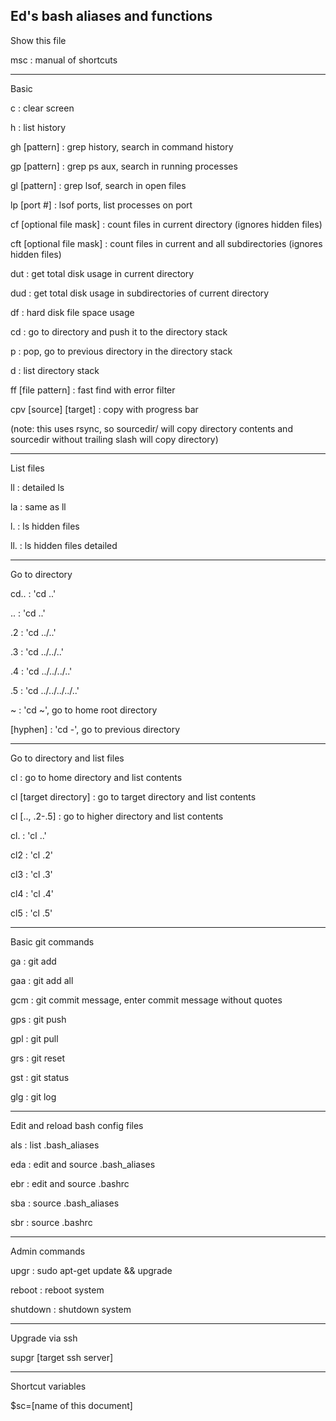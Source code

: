 Ed's bash aliases and functions
--------------------------------------

Show this file

msc : manual of shortcuts

--------------------------------------
Basic

c : clear screen

h : list history

gh [pattern] : grep history, search in command history

gp [pattern] : grep ps aux, search in running processes

gl [pattern] : grep lsof, search in open files

lp [port #] : lsof ports, list processes on port

cf [optional file mask] : count files in current directory (ignores hidden files)

cft [optional file mask] : count files in current and all subdirectories (ignores hidden files)

dut : get total disk usage in current directory

dud : get total disk usage in subdirectories of current directory

df : hard disk file space usage

cd : go to directory and push it to the directory stack

p : pop, go to previous directory in the directory stack

d : list directory stack

ff [file pattern] : fast find with error filter

cpv [source] [target] : copy with progress bar

(note: this uses rsync, so sourcedir/ will copy directory contents and sourcedir without trailing slash will copy directory)

--------------------------------------
List files

ll : detailed ls

la : same as ll

l. : ls hidden files

ll. : ls hidden files detailed

--------------------------------------
Go to directory 

cd.. : 'cd ..'

.. : 'cd ..'

.2 : 'cd ../..'

.3 : 'cd ../../..'

.4 : 'cd ../../../..'

.5 : 'cd ../../../../..'

~ : 'cd ~', go to home root directory

[hyphen] : 'cd -', go to previous directory

--------------------------------------
Go to directory and list files

cl : go to home directory and list contents

cl [target directory] : go to target directory and list contents

cl [.., .2-.5] : go to higher directory and list contents

cl. : 'cl ..'

cl2 : 'cl .2'

cl3 : 'cl .3'

cl4 : 'cl .4'

cl5 : 'cl .5'

--------------------------------------
Basic git commands

ga : git add

gaa : git add all

gcm : git commit message, enter commit message without quotes

gps : git push

gpl : git pull

grs : git reset

gst : git status

glg : git log

--------------------------------------
Edit and reload bash config files

als : list .bash_aliases

eda : edit and source .bash_aliases

ebr : edit and source .bashrc

sba : source .bash_aliases

sbr : source .bashrc

--------------------------------------
Admin commands

upgr : sudo apt-get update && upgrade

reboot : reboot system

shutdown : shutdown system

--------------------------------------
Upgrade via ssh

supgr [target ssh server]

--------------------------------------

Shortcut variables

$sc=[name of this document]


